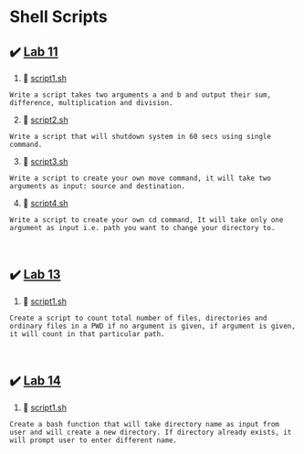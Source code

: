 # Shell Scripts

## ✔️ [Lab 11](Lab11)

1. 📜 [script1.sh](Shellscripts/Lab11/script1.sh)

```
Write a script takes two arguments a and b and output their sum, difference, multiplication and division.
```

2. 📜 [script2.sh](Shellscripts/Lab11/script2.sh)

```
Write a script that will shutdown system in 60 secs using single command.
```

3. 📜 [script3.sh](Shellscripts/Lab11/script3.sh)

```
Write a script to create your own move command, it will take two arguments as input: source and destination.
```

4. 📜 [script4.sh](Shellscripts/Lab11/script4.sh)

```
Write a script to create your own cd command, It will take only one argument as input i.e. path you want to change your directory to.
```

<br/>

## ✔️ [Lab 13](Lab13)

1. 📜 [script1.sh](Shellscripts/Lab13/script1.sh)

```
Create a script to count total number of files, directories and ordinary files in a PWD if no argument is given, if argument is given, it will count in that particular path.
```

<br/>

## ✔️ [Lab 14](Lab14)

1. 📜 [script1.sh](Shellscripts/Lab14/script1.sh)

```
Create a bash function that will take directory name as input from user and will create a new directory. If directory already exists, it will prompt user to enter different name.
```
